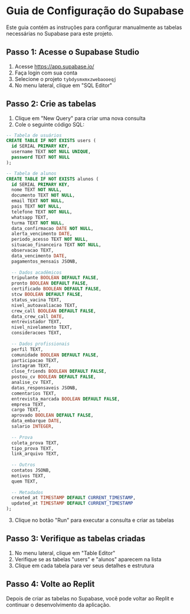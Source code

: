 # Guia de Configuração do Supabase

Este guia contém as instruções para configurar manualmente as tabelas necessárias no Supabase para este projeto.

## Passo 1: Acesse o Supabase Studio

1. Acesse https://app.supabase.io/
2. Faça login com sua conta
3. Selecione o projeto `tybdysmxmxzwebaooeqj`
4. No menu lateral, clique em "SQL Editor"

## Passo 2: Crie as tabelas

1. Clique em "New Query" para criar uma nova consulta
2. Cole o seguinte código SQL:

```sql
-- Tabela de usuários
CREATE TABLE IF NOT EXISTS users (
  id SERIAL PRIMARY KEY,
  username TEXT NOT NULL UNIQUE,
  password TEXT NOT NULL
);

-- Tabela de alunos
CREATE TABLE IF NOT EXISTS alunos (
  id SERIAL PRIMARY KEY,
  nome TEXT NOT NULL,
  documento TEXT NOT NULL,
  email TEXT NOT NULL,
  pais TEXT NOT NULL,
  telefone TEXT NOT NULL,
  whatsapp TEXT,
  turma TEXT NOT NULL,
  data_confirmacao DATE NOT NULL,
  alerta_vencimento DATE,
  periodo_acesso TEXT NOT NULL,
  situacao_financeira TEXT NOT NULL,
  observacao TEXT,
  data_vencimento DATE,
  pagamentos_mensais JSONB,
  
  -- Dados acadêmicos
  tripulante BOOLEAN DEFAULT FALSE,
  pronto BOOLEAN DEFAULT FALSE,
  certificado BOOLEAN DEFAULT FALSE,
  stcw BOOLEAN DEFAULT FALSE,
  status_vacina TEXT,
  nivel_autoavaliacao TEXT,
  crew_call BOOLEAN DEFAULT FALSE,
  data_crew_call DATE,
  entrevistador TEXT,
  nivel_nivelamento TEXT,
  consideracoes TEXT,
  
  -- Dados profissionais
  perfil TEXT,
  comunidade BOOLEAN DEFAULT FALSE,
  participacao TEXT,
  instagram TEXT,
  close_friends BOOLEAN DEFAULT FALSE,
  postou_cv BOOLEAN DEFAULT FALSE,
  analise_cv TEXT,
  datas_responsaveis JSONB,
  comentarios TEXT,
  entrevista_marcada BOOLEAN DEFAULT FALSE,
  empresa TEXT,
  cargo TEXT,
  aprovado BOOLEAN DEFAULT FALSE,
  data_embarque DATE,
  salario INTEGER,
  
  -- Prova
  coleta_prova TEXT,
  tipo_prova TEXT,
  link_arquivo TEXT,
  
  -- Outros
  contatos JSONB,
  motivos TEXT,
  quem TEXT,
  
  -- Metadados
  created_at TIMESTAMP DEFAULT CURRENT_TIMESTAMP,
  updated_at TIMESTAMP DEFAULT CURRENT_TIMESTAMP
);
```

3. Clique no botão "Run" para executar a consulta e criar as tabelas

## Passo 3: Verifique as tabelas criadas

1. No menu lateral, clique em "Table Editor"
2. Verifique se as tabelas "users" e "alunos" aparecem na lista
3. Clique em cada tabela para ver seus detalhes e estrutura

## Passo 4: Volte ao Replit

Depois de criar as tabelas no Supabase, você pode voltar ao Replit e continuar o desenvolvimento da aplicação.